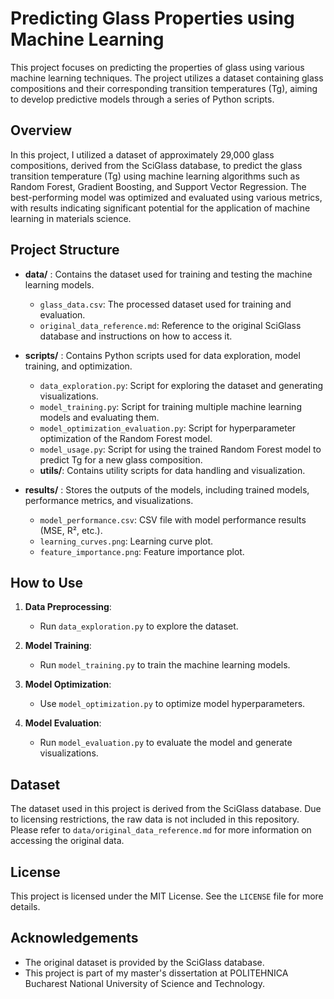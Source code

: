 # Predicting Glass Properties using Machine Learning

This project focuses on predicting the properties of glass using various machine learning techniques. The project utilizes a dataset containing glass compositions and their corresponding transition temperatures (Tg), aiming to develop predictive models through a series of Python scripts.

## Overview

In this project, I utilized a dataset of approximately 29,000 glass compositions, derived from the SciGlass database, to predict the glass transition temperature (Tg) using machine learning algorithms such as Random Forest, Gradient Boosting, and Support Vector Regression. The best-performing model was optimized and evaluated using various metrics, with results indicating significant potential for the application of machine learning in materials science.

## Project Structure

- **data/** : Contains the dataset used for training and testing the machine learning models.
  - `glass_data.csv`: The processed dataset used for training and evaluation.
  - `original_data_reference.md`: Reference to the original SciGlass database and instructions on how to access it.

- **scripts/** : Contains Python scripts used for data exploration, model training, and optimization.
  - `data_exploration.py`: Script for exploring the dataset and generating visualizations.
  - `model_training.py`: Script for training multiple machine learning models and evaluating them.
  - `model_optimization_evaluation.py`: Script for hyperparameter optimization of the Random Forest model.
  - `model_usage.py`: Script for using the trained Random Forest model to predict Tg for a new glass composition.
  - **utils/**: Contains utility scripts for data handling and visualization.

- **results/** : Stores the outputs of the models, including trained models, performance metrics, and visualizations.
  - `model_performance.csv`: CSV file with model performance results (MSE, R², etc.).
  - `learning_curves.png`: Learning curve plot.
  - `feature_importance.png`: Feature importance plot.

## How to Use

1. **Data Preprocessing**:
   - Run `data_exploration.py` to explore the dataset.

2. **Model Training**:
   - Run `model_training.py` to train the machine learning models.

3. **Model Optimization**:
   - Use `model_optimization.py` to optimize model hyperparameters.

4. **Model Evaluation**:
   - Run `model_evaluation.py` to evaluate the model and generate visualizations.

## Dataset

The dataset used in this project is derived from the SciGlass database. Due to licensing restrictions, the raw data is not included in this repository. Please refer to `data/original_data_reference.md` for more information on accessing the original data.

## License

This project is licensed under the MIT License. See the `LICENSE` file for more details.

## Acknowledgements

- The original dataset is provided by the SciGlass database.
- This project is part of my master's dissertation at POLITEHNICA Bucharest National University of Science and Technology.
